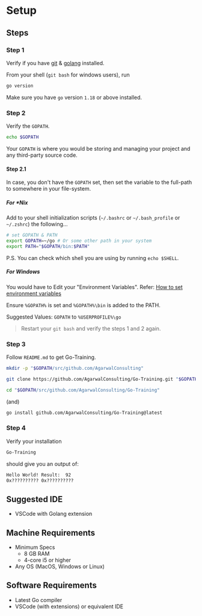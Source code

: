 # Setup

## Steps

### Step 1

Verify if you have [git](https://git-scm.com/) & [golang](http://golang.org/) installed.

From your shell (`git bash` for windows users), run

```bash
go version
```

Make sure you have `go` version `1.18` or above installed.

### Step 2

Verify the `GOPATH`.

```bash
echo $GOPATH
```

Your `GOPATH` is where you would be storing and managing your project and any third-party source code.

#### Step 2.1

In case, you don't have the `GOPATH` set, then set the variable to the full-path to somewhere in your file-system.

##### For *Nix

Add to your shell initialization scripts (`~/.bashrc` or `~/.bash_profile` or `~/.zshrc`) the following...

```bash
# set GOPATH & PATH
export GOPATH=~/go # Or some other path in your system
export PATH="$GOPATH/bin:$PATH"
```

P.S. You can check which shell you are using by running `echo $SHELL`.

##### For Windows

You would have to Edit your "Environment Variables". Refer: [How to set environment variables](https://docs.oracle.com/en/database/oracle/machine-learning/oml4r/1.5.1/oread/creating-and-modifying-environment-variables-on-windows.html#GUID-DD6F9982-60D5-48F6-8270-A27EC53807D0)

Ensure `%GOPATH%` is set and `%GOPATH%\bin` is added to the PATH.

Suggested Values: `GOPATH` to `%USERPROFILE%\go`

> Restart your `git bash` and verify the steps 1 and 2 again.

### Step 3

Follow `README.md` to get Go-Training.

```bash
mkdir -p "$GOPATH/src/github.com/AgarwalConsulting"

git clone https://github.com/AgarwalConsulting/Go-Training.git "$GOPATH/src/github.com/AgarwalConsulting/Go-Training"

cd "$GOPATH/src/github.com/AgarwalConsulting/Go-Training"
```

(and)

```bash
go install github.com/AgarwalConsulting/Go-Training@latest
```

### Step 4

Verify your installation

```bash
Go-Training
```

should give you an output of:

```md
Hello World! Result:  92
0x?????????? 0x??????????
```

## Suggested IDE

- VSCode with Golang extension

## Machine Requirements

- Minimum Specs
  - 8 GB RAM
  - 4-core i5 or higher
- Any OS (MacOS, Windows or Linux)

## Software Requirements

- Latest Go compiler
- VSCode (with extensions) or equivalent IDE
